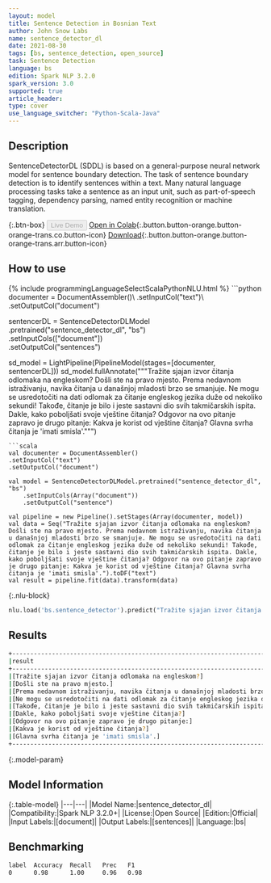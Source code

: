 ```yaml
---
layout: model
title: Sentence Detection in Bosnian Text
author: John Snow Labs
name: sentence_detector_dl
date: 2021-08-30
tags: [bs, sentence_detection, open_source]
task: Sentence Detection
language: bs
edition: Spark NLP 3.2.0
spark_version: 3.0
supported: true
article_header:
type: cover
use_language_switcher: "Python-Scala-Java"
---
```


## Description

SentenceDetectorDL (SDDL) is based on a general-purpose neural network model for sentence boundary detection. The task of sentence boundary detection is to identify sentences within a text. Many natural language processing tasks take a sentence as an input unit, such as part-of-speech tagging, dependency parsing, named entity recognition or machine translation.

{:.btn-box}
<button class="button button-orange" disabled>Live Demo</button>
[Open in Colab](https://colab.research.google.com/github/JohnSnowLabs/spark-nlp-workshop/blob/master/tutorials/Certification_Trainings/Public/9.SentenceDetectorDL.ipynb){:.button.button-orange.button-orange-trans.co.button-icon}
[Download](https://s3.amazonaws.com/auxdata.johnsnowlabs.com/public/models/sentence_detector_dl_bs_3.2.0_3.0_1630317779410.zip){:.button.button-orange.button-orange-trans.arr.button-icon}

## How to use



<div class="tabs-box" markdown="1">
{% include programmingLanguageSelectScalaPythonNLU.html %}
```python
documenter = DocumentAssembler()\
.setInputCol("text")\
.setOutputCol("document")

sentencerDL = SentenceDetectorDLModel\
.pretrained("sentence_detector_dl", "bs") \
.setInputCols(["document"]) \
.setOutputCol("sentences")

sd_model = LightPipeline(PipelineModel(stages=[documenter, sentencerDL]))
sd_model.fullAnnotate("""Tražite sjajan izvor čitanja odlomaka na engleskom? Došli ste na pravo mjesto. Prema nedavnom istraživanju, navika čitanja u današnjoj mladosti brzo se smanjuje. Ne mogu se usredotočiti na dati odlomak za čitanje engleskog jezika duže od nekoliko sekundi! Takođe, čitanje je bilo i jeste sastavni dio svih takmičarskih ispita. Dakle, kako poboljšati svoje vještine čitanja? Odgovor na ovo pitanje zapravo je drugo pitanje: Kakva je korist od vještine čitanja? Glavna svrha čitanja je 'imati smisla'.""")


```
```scala
val documenter = DocumentAssembler()
.setInputCol("text")
.setOutputCol("document")

val model = SentenceDetectorDLModel.pretrained("sentence_detector_dl", "bs")
	.setInputCols(Array("document"))
	.setOutputCol("sentence")

val pipeline = new Pipeline().setStages(Array(documenter, model))
val data = Seq("Tražite sjajan izvor čitanja odlomaka na engleskom? Došli ste na pravo mjesto. Prema nedavnom istraživanju, navika čitanja u današnjoj mladosti brzo se smanjuje. Ne mogu se usredotočiti na dati odlomak za čitanje engleskog jezika duže od nekoliko sekundi! Takođe, čitanje je bilo i jeste sastavni dio svih takmičarskih ispita. Dakle, kako poboljšati svoje vještine čitanja? Odgovor na ovo pitanje zapravo je drugo pitanje: Kakva je korist od vještine čitanja? Glavna svrha čitanja je 'imati smisla'.").toDF("text")
val result = pipeline.fit(data).transform(data)
```

{:.nlu-block}
```python
nlu.load('bs.sentence_detector').predict("Tražite sjajan izvor čitanja odlomaka na engleskom? Došli ste na pravo mjesto. Prema nedavnom istraživanju, navika čitanja u današnjoj mladosti brzo se smanjuje. Ne mogu se usredotočiti na dati odlomak za čitanje engleskog jezika duže od nekoliko sekundi! Takođe, čitanje je bilo i jeste sastavni dio svih takmičarskih ispita. Dakle, kako poboljšati svoje vještine čitanja? Odgovor na ovo pitanje zapravo je drugo pitanje: Kakva je korist od vještine čitanja? Glavna svrha čitanja je 'imati smisla'.", output_level ='sentence')  
```
</div>

## Results

```bash
+-----------------------------------------------------------------------------------------------+
|result                                                                                         |
+-----------------------------------------------------------------------------------------------+
|[Tražite sjajan izvor čitanja odlomaka na engleskom?]                                          |
|[Došli ste na pravo mjesto.]                                                                   |
|[Prema nedavnom istraživanju, navika čitanja u današnjoj mladosti brzo se smanjuje.]           |
|[Ne mogu se usredotočiti na dati odlomak za čitanje engleskog jezika duže od nekoliko sekundi!]|
|[Takođe, čitanje je bilo i jeste sastavni dio svih takmičarskih ispita.]                       |
|[Dakle, kako poboljšati svoje vještine čitanja?]                                               |
|[Odgovor na ovo pitanje zapravo je drugo pitanje:]                                             |
|[Kakva je korist od vještine čitanja?]                                                         |
|[Glavna svrha čitanja je 'imati smisla'.]                                                      |
+-----------------------------------------------------------------------------------------------+


```

{:.model-param}
## Model Information

{:.table-model}
|---|---|
|Model Name:|sentence_detector_dl|
|Compatibility:|Spark NLP 3.2.0+|
|License:|Open Source|
|Edition:|Official|
|Input Labels:|[document]|
|Output Labels:|[sentences]|
|Language:|bs|

## Benchmarking

```bash
label  Accuracy  Recall   Prec   F1  
0      0.98      1.00     0.96   0.98
```